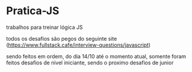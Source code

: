 # Pratica-JS
trabalhos para treinar lógica JS

todos os desafios são pegos do seguinte site (https://www.fullstack.cafe/interview-questions/javascript)

sendo feitos em ordem, do dia 14/10 até o momento atual, somente foram feitos desafios de nivel iniciante, sendo o proximo desafios de junior
